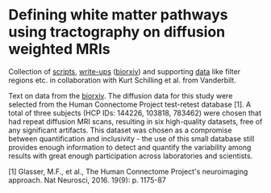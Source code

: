 # Defining white matter pathways using tractography on diffusion weighted MRIs
Collection of [scripts](https://github.com/nadluru/definingwmpdiffusion/tree/main/Scripts), [write-ups](https://github.com/nadluru/definingwmpdiffusion/tree/main/Documents) ([biorxiv](https://www.biorxiv.org/content/10.1101/2020.10.07.321083v1.full.pdf)) and supporting [data](https://uwmadison.box.com/s/nkp1gjle3vy5gds7mr26bmzzr8la82xv) like filter regions etc. in collaboration with Kurt Schilling et al. from Vanderbilt.

Text on data from the [biorxiv](https://www.biorxiv.org/content/10.1101/2020.10.07.321083v1.full.pdf).
The diffusion data for this study were selected from the Human Connectome Project test-retest database [1]. A total of three subjects (HCP IDs: 144226, 103818, 783462) were chosen that had repeat diffusion MRI scans, resulting in six high-quality datasets, free of any significant artifacts. This dataset was chosen as a compromise between quantification and inclusivity - the use of this small database still provides enough information to detect and quantify the variability among results with great enough participation across laboratories and scientists.

[1] Glasser, M.F., et al., The Human Connectome Project's neuroimaging approach. Nat Neurosci, 2016. 19(9): p. 1175-87
